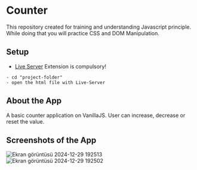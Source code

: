 # Counter

This repository created for training and understanding Javascript principle. While doing that you will practice CSS and DOM Manipulation.

## Setup
- [Live Server](https://marketplace.visualstudio.com/items?itemName=ritwickdey.LiveServer) Extension is compulsory!

```
- cd "project-folder"
- open the html file with Live-Server
```

## About the App

<p class="has-line-data" data-line-start="10" data-line-end="11"> A basic counter application on VanillaJS. User can increase, decrease or reset the value. </p>


## Screenshots of the App


![Ekran görüntüsü 2024-12-29 192513](https://github.com/user-attachments/assets/d213d047-a0c1-46b0-a925-47edad3b0403)
![Ekran görüntüsü 2024-12-29 192502](https://github.com/user-attachments/assets/998915e6-f50a-40d8-94ea-0cf9868cf98a)
